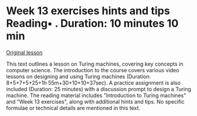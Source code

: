 # Week 13 exercises hints and tips Reading• . Duration: 10 minutes 10 min

[Original lesson](https://www.coursera.org/learn/uol-fundamentals-of-computer-science/supplement/6EYIJ/week-13-exercises-hints-and-tips)

This text outlines a lesson on Turing machines, covering key concepts in computer science. The introduction to the course covers various video lessons on designing and using Turing machines (Duration: 8+5+7+5+25+1h 55m+30+10+10+37sec). A practice assignment is also included (Duration: 25 minutes) with a discussion prompt to design a Turing machine. The reading material includes "Introduction to Turing machines" and "Week 13 exercises", along with additional hints and tips. No specific formulae or technical details are mentioned in this text.


